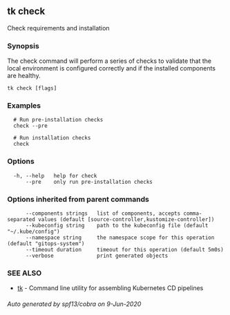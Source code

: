 ## tk check

Check requirements and installation

### Synopsis


The check command will perform a series of checks to validate that
the local environment is configured correctly and if the installed components are healthy.

```
tk check [flags]
```

### Examples

```
  # Run pre-installation checks
  check --pre

  # Run installation checks
  check

```

### Options

```
  -h, --help   help for check
      --pre    only run pre-installation checks
```

### Options inherited from parent commands

```
      --components strings   list of components, accepts comma-separated values (default [source-controller,kustomize-controller])
      --kubeconfig string    path to the kubeconfig file (default "~/.kube/config")
      --namespace string     the namespace scope for this operation (default "gitops-system")
      --timeout duration     timeout for this operation (default 5m0s)
      --verbose              print generated objects
```

### SEE ALSO

* [tk](tk.md)	 - Command line utility for assembling Kubernetes CD pipelines

###### Auto generated by spf13/cobra on 9-Jun-2020
